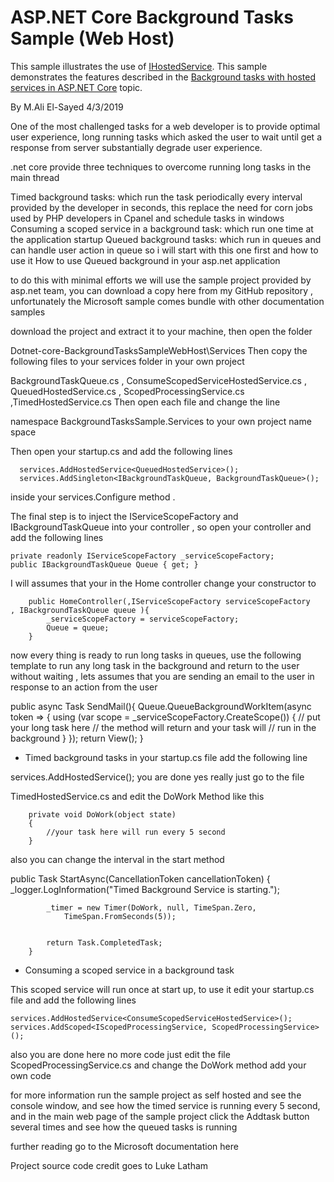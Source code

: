 # ASP.NET Core Background Tasks Sample (Web Host)

This sample illustrates the use of [IHostedService](https://docs.microsoft.com/dotnet/api/microsoft.extensions.hosting.ihostedservice). This sample demonstrates the features described in the [Background tasks with hosted services in ASP.NET Core](https://docs.microsoft.com/aspnet/core/fundamentals/host/hosted-services) topic.


By M.Ali El-Sayed 4/3/2019

One of the most challenged tasks for a web developer is to provide optimal user experience, long running tasks which asked the user to wait until get a response from server substantially degrade user experience.

.net core provide three techniques to overcome running long tasks in the main thread

Timed background tasks: which run the task periodically every interval provided by the developer in seconds, this replace the need for corn jobs used by PHP developers in Cpanel and schedule tasks in windows
Consuming a scoped service in a background task: which run one time at the application startup
Queued background tasks: which run in queues and can handle user action in queue so i will start with this one first and how to use it
How to use Queued background in your asp.net application 

to do this with minimal efforts we will use the sample project provided by asp.net team, you can download a copy here from my GitHub repository , unfortunately the Microsoft sample comes bundle with other documentation samples

download the project and extract it to your machine, then open the folder

Dotnet-core-BackgroundTasksSampleWebHost\Services
Then copy the following files to your services folder in your own project

BackgroundTaskQueue.cs , ConsumeScopedServiceHostedService.cs ,
 QueuedHostedService.cs , ScopedProcessingService.cs ,TimedHostedService.cs
Then open each file and change the line

namespace BackgroundTasksSample.Services 
to your own project name space

Then open your startup.cs and add the following lines

      services.AddHostedService<QueuedHostedService>();
      services.AddSingleton<IBackgroundTaskQueue, BackgroundTaskQueue>(); 
inside your services.Configure method .

The final step is to inject the IServiceScopeFactory and IBackgroundTaskQueue into your controller , so open your controller and add the following lines

    private readonly IServiceScopeFactory _serviceScopeFactory;
    public IBackgroundTaskQueue Queue { get; } 
I will assumes that your in the Home controller change your constructor to

		public HomeController(,IServiceScopeFactory serviceScopeFactory             , IBackgroundTaskQueue queue ){
            _serviceScopeFactory = serviceScopeFactory;
            Queue = queue;
        }
now every thing is ready to run long tasks in queues, use the following template to run any long task in the background and return to the user without waiting , lets assumes that you are sending an email to the user in response to an action from the user

public async Task<IActionResult> SendMail(){
		Queue.QueueBackgroundWorkItem(async token =>
		{
			using (var scope = _serviceScopeFactory.CreateScope())
			{
				// put your long task here 
				// the method will return and your task will 
				// run in the background 
			}
		});
		return View();
   }
* Timed background tasks
in your startup.cs file add the following line

services.AddHostedService<TimedHostedService>();
you are done yes really just go to the file

TimedHostedService.cs
and edit the DoWork Method like this

        private void DoWork(object state)
        {
            //your task here will run every 5 second 
        }
also you can change the interval in the start method

public Task StartAsync(CancellationToken cancellationToken)
        {
            _logger.LogInformation("Timed Background Service is starting.");


            _timer = new Timer(DoWork, null, TimeSpan.Zero, 
                TimeSpan.FromSeconds(5));


            return Task.CompletedTask;
        }
* Consuming a scoped service in a background task

This scoped service will run once at start up, to use it edit your startup.cs file and add the following lines

    services.AddHostedService<ConsumeScopedServiceHostedService>();
    services.AddScoped<IScopedProcessingService, ScopedProcessingService>();
also you are done here no more code just edit the file ScopedProcessingService.cs and change the DoWork method add your own code

for more information run the sample project as self hosted and see the console window, and see how the timed service is running every 5 second, and in the main web page of the sample project click the Addtask button several times and see how the queued tasks is running

further reading go to the Microsoft documentation here

Project source code credit goes to Luke Latham


